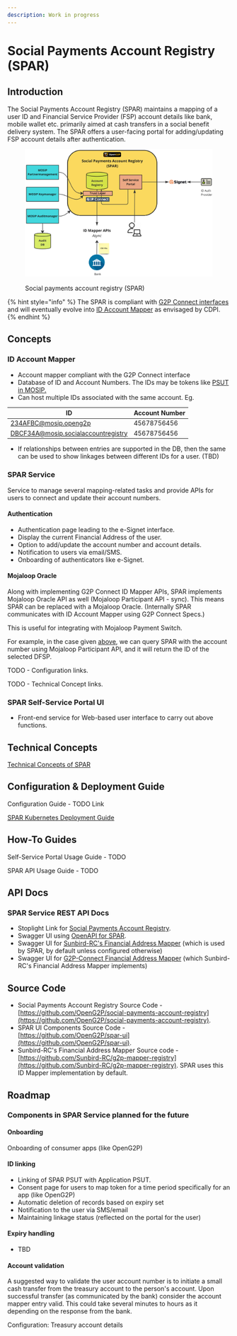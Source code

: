 ```yaml
---
description: Work in progress
---
```


# Social Payments Account Registry (SPAR)

## Introduction

The Social Payments Account Registry (SPAR) maintains a mapping of a user ID and Financial Service Provider (FSP) account details like bank, mobile wallet etc. primarily aimed at cash transfers in a social benefit delivery system. The SPAR offers a user-facing portal for adding/updating FSP account details after authentication.



<figure><img src="../../.gitbook/assets/SPAR.jpg" alt=""><figcaption><p>Social payments account registry (SPAR)</p></figcaption></figure>

{% hint style="info" %}
The SPAR is compliant with [G2P Connect interfaces](https://github.com/G2P-Connect/specs/blob/draft/api/g2p-mapper.yaml) and will eventually evolve into [ID Account Mapper](https://g2pconnect.cdpi.dev/protocol/interfaces/beneficiary-management/mapper-architecture) as envisaged by CDPI.
{% endhint %}

## Concepts

### ID Account Mapper

* Account mapper compliant with the G2P Connect interface
* Database of ID and Account Numbers. The IDs may be tokens like [PSUT in MOSIP.](https://docs.mosip.io/1.2.0/id-lifecycle-management/identifiers#token-id-psut-partner-specific-user-token)
* Can host multiple IDs associated with the same account. Eg.

| ID                                  | Account Number |
| ----------------------------------- | -------------- |
| 234AFBC@mosip.openg2p               | 45678756456    |
| DBCF34A@mosip.socialaccountregistry | 45678756456    |

* If relationships between entries are supported in the DB, then the same can be used to show linkages between different IDs for a user. (TBD)

### SPAR Service

Service to manage several mapping-related tasks and provide APIs for users to connect and update their account numbers.

#### Authentication

* Authentication page leading to the e-Signet interface.
* Display the current Financial Address of the user.
* Option to add/update the account number and account details.
* Notification to users via email/SMS.
* Onboarding of authenticators like e-Signet.

#### Mojaloop Oracle

Along with implementing G2P Connect ID Mapper APIs, SPAR implements Mojaloop Oracle API as well (Mojaloop Participant API - sync). This means SPAR can be replaced with a Mojaloop Oracle. (Internally SPAR communicates with ID Account Mapper using G2P Connect Specs.)

This is useful for integrating with Mojaloop Payment Switch.

For example, in the case given [above](social-payments-account-registry-spar.md#id-account-mapper), we can query SPAR with the account number using Mojaloop Participant API, and it will return the ID of the selected DFSP.

TODO - Configuration links.

TODO - Technical Concept links.

### SPAR Self-Service Portal UI

* Front-end service for Web-based user interface to carry out above functions.

## Technical Concepts

[Technical Concepts of SPAR](../../developer-zone/repositories/social-payments-account-registry.md)

## Configuration & Deployment Guide

Configuration Guide - TODO Link

[SPAR Kubernetes Deployment Guide](../../guides/deployment-guide/deployment-on-kubernetes/#social-payments-account-registry-deployment)

## How-To Guides

Self-Service Portal Usage Guide - TODO

SPAR API Usage Guide - TODO

## API Docs

### SPAR Service REST API Docs

* Stoplight Link for [Social Payments Account Registry](https://openg2p.stoplight.io/docs/social-payments-account-regsitry).
* Swagger UI using [OpenAPI for SPAR](https://validator.swagger.io/?url=https://raw.githubusercontent.com/OpenG2P/social-payments-account-registry/develop/api-docs/generated/openapi.json).
* Swagger UI for [Sunbird-RC's Financial Address Mapper](https://validator.swagger.io/?url=https://raw.githubusercontent.com/Sunbird-RC/g2p-mapper-registry/main/services/mapper-service/swagger.yml) (which is used by SPAR, by default unless configured otherwise)
* Swagger UI for [G2P-Connect Financial Address Mapper](https://validator.swagger.io/?url=https://raw.githubusercontent.com/g2p-connect/specs/draft/release/yaml/mapper\_core\_api\_v1.0.0.yaml) (which Sunbird-RC's Financial Address Mapper implements)

## Source Code

* Social Payments Account Registry Source Code - [https://github.com/OpenG2P/social-payments-account-registry](https://github.com/OpenG2P/social-payments-account-registry).
* SPAR UI Components Source Code - [https://github.com/OpenG2P/spar-ui](https://github.com/OpenG2P/spar-ui).
* Sunbird-RC's Financial Address Mapper Source code - [https://github.com/Sunbird-RC/g2p-mapper-registry](https://github.com/Sunbird-RC/g2p-mapper-registry). SPAR uses this ID Mapper implementation by default.

## Roadmap

### Components in SPAR Service planned for the future

#### Onboarding

Onboarding of consumer apps (like OpenG2P)

#### ID linking

* Linking of SPAR PSUT with Application PSUT.
* Consent page for users to map token for a time period specifically for an app (like OpenG2P)
* Automatic deletion of records based on expiry set
* Notification to the user via SMS/email
* Maintaining linkage status (reflected on the portal for the user)

#### Expiry handling

* TBD

#### Account validation

A suggested way to validate the user account number is to initiate a small cash transfer from the treasury account to the person's account. Upon successful transfer (as communicated by the bank) consider the account mapper entry valid. This could take several minutes to hours as it depending on the response from the bank.

Configuration: Treasury account details
